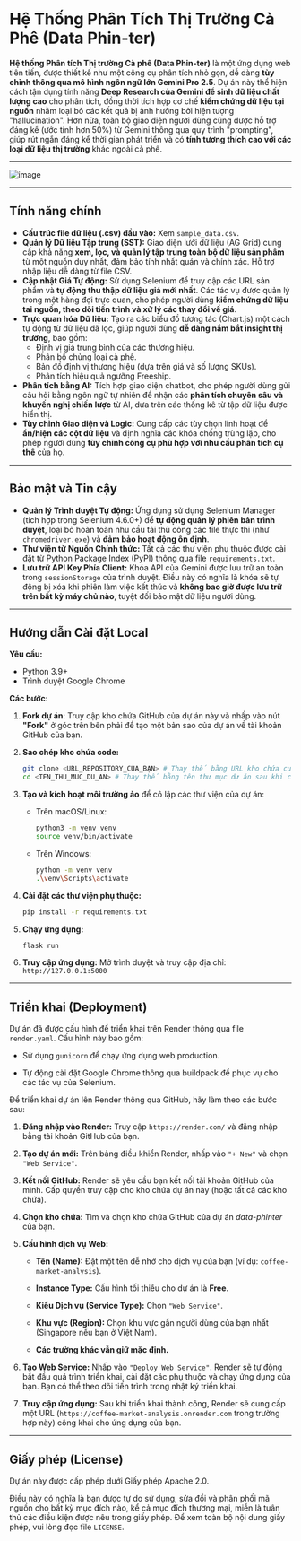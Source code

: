 # Hệ Thống Phân Tích Thị Trường Cà Phê (Data Phin-ter)
**Hệ thống Phân tích Thị trường Cà phê (Data Phin-ter)** là một ứng dụng web tiên tiến, được thiết kế như một công cụ phân tích nhỏ gọn, dễ dàng **tùy chỉnh thông qua mô hình ngôn ngữ lớn Gemini Pro 2.5**. Dự án này thể hiện cách tận dụng tính năng **Deep Research của Gemini để sinh dữ liệu chất lượng cao** cho phân tích, đồng thời tích hợp cơ chế **kiểm chứng dữ liệu tại nguồn** nhằm loại bỏ các kết quả bị ảnh hưởng bởi hiện tượng "hallucination". Hơn nữa, toàn bộ giao diện người dùng cũng được hỗ trợ đáng kể (ước tính hơn 50%) từ Gemini thông qua quy trình "prompting", giúp rút ngắn đáng kể thời gian phát triển và có **tính tương thích cao với các loại dữ liệu thị trường** khác ngoài cà phê.

---
![image](https://github.com/user-attachments/assets/c5933938-4bf9-41cd-90aa-3da153b25990)

---

## Tính năng chính

* **Cấu trúc file dữ liệu (.csv) đầu vào:** Xem `sample_data.csv`. 
* **Quản lý Dữ liệu Tập trung (SST):** Giao diện lưới dữ liệu (AG Grid) cung cấp khả năng **xem, lọc, và quản lý tập trung toàn bộ dữ liệu sản phẩm** từ một nguồn duy nhất, đảm bảo tính nhất quán và chính xác. Hỗ trợ nhập liệu dễ dàng từ file CSV.
* **Cập nhật Giá Tự động:** Sử dụng Selenium để truy cập các URL sản phẩm và **tự động thu thập dữ liệu giá mới nhất**. Các tác vụ được quản lý trong một hàng đợi trực quan, cho phép người dùng **kiểm chứng dữ liệu tai nguồn, theo dõi tiến trình và xử lý các thay đổi về giá**.
* **Trực quan hóa Dữ liệu:** Tạo ra các biểu đồ tương tác (Chart.js) một cách tự động từ dữ liệu đã lọc, giúp người dùng **dễ dàng nắm bắt insight thị trường**, bao gồm:
    * Định vị giá trung bình của các thương hiệu.
    * Phân bổ chủng loại cà phê.
    * Bản đồ định vị thương hiệu (dựa trên giá và số lượng SKUs).
    * Phân tích hiệu quả ngưỡng Freeship.
* **Phân tích bằng AI:** Tích hợp giao diện chatbot, cho phép người dùng gửi câu hỏi bằng ngôn ngữ tự nhiên để nhận các **phân tích chuyên sâu và khuyến nghị chiến lược** từ AI, dựa trên các thống kê từ tập dữ liệu được hiển thị.
* **Tùy chỉnh Giao diện và Logic:** Cung cấp các tùy chọn linh hoạt để **ẩn/hiện các cột dữ liệu** và định nghĩa các khóa chống trùng lặp, cho phép người dùng **tùy chỉnh công cụ phù hợp với nhu cầu phân tích cụ thể** của họ.

---

## Bảo mật và Tin cậy

* **Quản lý Trình duyệt Tự động:** Ứng dụng sử dụng Selenium Manager (tích hợp trong Selenium 4.6.0+) để **tự động quản lý phiên bản trình duyệt**, loại bỏ hoàn toàn nhu cầu tải thủ công các file thực thi (như `chromedriver.exe`) và **đảm bảo hoạt động ổn định**.
* **Thư viện từ Nguồn Chính thức:** Tất cả các thư viện phụ thuộc được cài đặt từ Python Package Index (PyPI) thông qua file `requirements.txt`.
* **Lưu trữ API Key Phía Client:** Khóa API của Gemini được lưu trữ an toàn trong `sessionStorage` của trình duyệt. Điều này có nghĩa là khóa sẽ tự động bị xóa khi phiên làm việc kết thúc và **không bao giờ được lưu trữ trên bất kỳ máy chủ nào**, tuyệt đối bảo mật dữ liệu người dùng.
---

## Hướng dẫn Cài đặt Local

**Yêu cầu:**

* Python 3.9+
* Trình duyệt Google Chrome

**Các bước:**

1.  **Fork dự án**: Truy cập kho chứa GitHub của dự án này và nhấp vào nút **"Fork"** ở góc trên bên phải để tạo một bản sao của dự án về tài khoản GitHub của bạn.

2.  **Sao chép kho chứa code:**
    ```bash
    git clone <URL_REPOSITORY_CỦA_BẠN> # Thay thế bằng URL kho chứa của bạn
    cd <TEN_THU_MUC_DU_AN> # Thay thế bằng tên thư mục dự án sau khi clone
    ```

3.  **Tạo và kích hoạt môi trường ảo** để cô lập các thư viện của dự án:
    * Trên macOS/Linux:
        ```bash
        python3 -m venv venv
        source venv/bin/activate
        ```
    * Trên Windows:
        ```bash
        python -m venv venv
        .\venv\Scripts\activate
        ```

4.  **Cài đặt các thư viện phụ thuộc:**
    ```bash
    pip install -r requirements.txt
    ```

5.  **Chạy ứng dụng:**
    ```bash
    flask run
    ```

6.  **Truy cập ứng dụng:**
    Mở trình duyệt và truy cập địa chỉ: `http://127.0.0.1:5000`

---

## Triển khai (Deployment)

Dự án đã được cấu hình để triển khai trên Render thông qua file `render.yaml`. Cấu hình này bao gồm:

* Sử dụng `gunicorn` để chạy ứng dụng web production.

* Tự động cài đặt Google Chrome thông qua buildpack để phục vụ cho các tác vụ của Selenium.

Để triển khai dự án lên Render thông qua GitHub, hãy làm theo các bước sau:

1. **Đăng nhập vào Render:** Truy cập `https://render.com/` và đăng nhập bằng tài khoản GitHub của bạn.

2. **Tạo dự án mới:** Trên bảng điều khiển Render, nhấp vào `"+ New"` và chọn `"Web Service"`.

3. **Kết nối GitHub:** Render sẽ yêu cầu bạn kết nối tài khoản GitHub của mình. Cấp quyền truy cập cho kho chứa dự án này (hoặc tất cả các kho chứa).

4. **Chọn kho chứa:** Tìm và chọn kho chứa GitHub của dự án *data-phinter* của bạn.

5. **Cấu hình dịch vụ Web:**

   * **Tên (Name):** Đặt một tên dễ nhớ cho dịch vụ của bạn (ví dụ: `coffee-market-analysis`).
  
   * **Instance Type:** Cấu hình tối thiểu cho dự án là **Free**. 

   * **Kiểu Dịch vụ (Service Type):** Chọn `"Web Service"`.

   * **Khu vực (Region):** Chọn khu vực gần người dùng của bạn nhất (Singapore nếu bạn ở Việt Nam).
  
   * **Các trường khác vẫn giữ mặc định.**

6. **Tạo Web Service:** Nhấp vào `"Deploy Web Service"`. Render sẽ tự động bắt đầu quá trình triển khai, cài đặt các phụ thuộc và chạy ứng dụng của bạn. Bạn có thể theo dõi tiến trình trong nhật ký triển khai.

7. **Truy cập ứng dụng:** Sau khi triển khai thành công, Render sẽ cung cấp một URL (`https://coffee-market-analysis.onrender.com` trong trường hợp này) công khai cho ứng dụng của bạn.

---

## Giấy phép (License)

Dự án này được cấp phép dưới Giấy phép Apache 2.0.

Điều này có nghĩa là bạn được tự do sử dụng, sửa đổi và phân phối mã nguồn cho bất kỳ mục đích nào, kể cả mục đích thương mại, miễn là tuân thủ các điều kiện được nêu trong giấy phép. Để xem toàn bộ nội dung giấy phép, vui lòng đọc file `LICENSE`.
